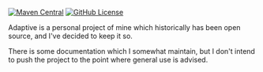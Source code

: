 [![Maven Central](https://img.shields.io/maven-central/v/fun.adaptive/adaptive-core)](https://mvnrepository.com/artifact/fun.adaptive/adaptive-core)
[![GitHub License](https://img.shields.io/badge/license-Apache%20License%202.0-blue.svg?style=flat)](http://www.apache.org/licenses/LICENSE-2.0)

Adaptive is a personal project of mine which historically has been open source, and I've decided to keep it so.

There is some documentation which I somewhat maintain, but I don't intend to push the project to the
point where general use is advised.
